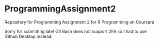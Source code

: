 # ProgrammingAssignment2
Repository for Programming Assignment 2 for R Programming on Coursera

Sorry for submitting late! Git Bash does not support 2FA so I had to use Github Desktop instead. 
